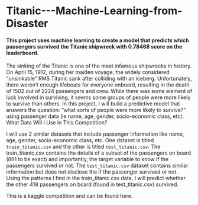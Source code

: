 # Titanic---Machine-Learning-from-Disaster
#### This project uses machine learning to create a model that predicts which passengers survived the Titanic shipwreck with 0.78468 score on the leaderboard. 

The sinking of the Titanic is one of the most infamous shipwrecks in history. On April 15, 1912, during her maiden voyage, the widely considered “unsinkable” RMS Titanic sank after colliding with an iceberg. Unfortunately, there weren’t enough lifeboats for everyone onboard, resulting in the death of 1502 out of 2224 passengers and crew.
While there was some element of luck involved in surviving, it seems some groups of people were more likely to survive than others.
In this project, I will build a predictive model that answers the question: “what sorts of people were more likely to survive?” using passenger data (ie name, age, gender, socio-economic class, etc).
What Data Will I Use in This Competition?

I will use 2 similar datasets that include passenger information like name, age, gender, socio-economic class, etc. One dataset is titled `train_titanic.csv` and the other is titled `test_titanic.csv`. The train_titanic.csv contains the details of a subset of the passengers on board (891 to be exact) and importantly, the target variable to know if the passengers survived or not. The `test_titanic.csv` dataset contains similar information but does not disclose the if the passenger survived or not. 
Using the patterns I find in the train_titanic.csv data, I will predict whether the other 418 passengers on board (found in test_titanic.csv) survived.

This is a kaggle competition and can be found here. 


